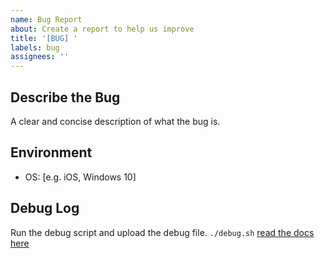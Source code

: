```yaml
---
name: Bug Report
about: Create a report to help us improve
title: '[BUG] '
labels: bug
assignees: ''
---
```


## Describe the Bug
A clear and concise description of what the bug is.


## Environment
- OS: [e.g. iOS, Windows 10]

## Debug Log
Run the debug script and upload the debug file. `./debug.sh` [read the docs here]()